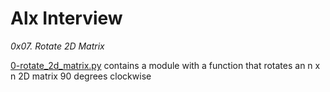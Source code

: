 # Alx Interview
*0x07. Rotate 2D Matrix*

[0-rotate_2d_matrix.py](0-rotate_2d_matrix.py) contains a module with a function that rotates an n x n 2D matrix 90 degrees clockwise
